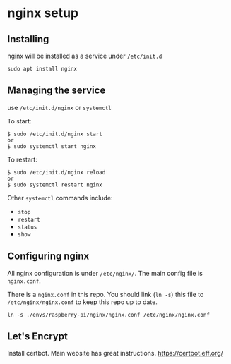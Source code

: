 # nginx setup

## Installing

nginx will be installed as a service under `/etc/init.d`

```
sudo apt install nginx
```

## Managing the service

use `/etc/init.d/nginx` or `systemctl`

To start:
```
$ sudo /etc/init.d/nginx start
or
$ sudo systemctl start nginx
```

To restart:
```
$ sudo /etc/init.d/nginx reload
or
$ sudo systemctl restart nginx
```

Other `systemctl` commands include:
* `stop`
* `restart`
* `status`
* `show`

## Configuring nginx

All nginx configuration is under `/etc/nginx/`. The main config file is `nginx.conf`.

There is a `nginx.conf` in this repo. You should link (`ln -s`) this file to `/etc/nginx/nginx.conf` to keep this repo up to date.

```
ln -s ./envs/raspberry-pi/nginx/nginx.conf /etc/nginx/nginx.conf
```

## Let's Encrypt

Install certbot. Main website has great instructions.
https://certbot.eff.org/
